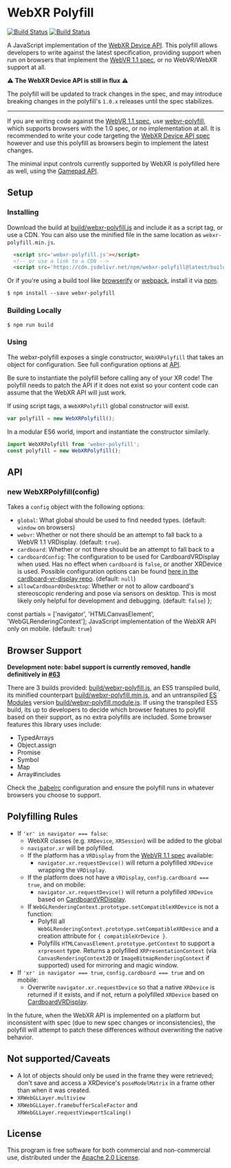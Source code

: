 # WebXR Polyfill

[![Build Status](http://img.shields.io/travis/immersive-web/webxr-polyfill.svg?style=flat-square)](https://travis-ci.org/immersive-web/webxr-polyfill)
[![Build Status](http://img.shields.io/npm/v/webxr-polyfill.svg?style=flat-square)](https://www.npmjs.org/package/webxr-polyfill)

A JavaScript implementation of the [WebXR Device API][webxr-spec]. This polyfill allows developers to write against the latest specification, providing support when run on browsers that implement the [WebVR 1.1 spec][webvr-spec], or no WebVR/WebXR support at all.

:warning: **The WebXR Device API is still in flux** :warning:

The polyfill will be updated to track changes in the spec, and may introduce breaking changes in the polyfill's `1.0.x` releases until the spec stabilizes.

---

If you are writing code against the [WebVR 1.1 spec][webvr-spec], use [webvr-polyfill], which supports browsers with the 1.0 spec, or no implementation at all. It is recommended to write your code targeting the [WebXR Device API spec][webxr-spec] however and use this polyfill as browsers begin to implement the latest changes.

The minimal input controls currently supported by WebXR is polyfilled here as well, using the [Gamepad API][gamepad-api].

## Setup

### Installing

Download the build at [build/webxr-polyfill.js](build/webxr-polyfill.js) and include it as a script tag,
or use a CDN. You can also use the minified file in the same location as `webxr-polyfill.min.js`.

```html
  <script src='webxr-polyfill.js'></script>
  <!-- or use a link to a CDN -->
  <script src='https://cdn.jsdelivr.net/npm/webxr-polyfill@latest/build/webxr-polyfill.js'></script>
```

Or if you're using a build tool like [browserify] or [webpack], install it via [npm].

```
$ npm install --save webxr-polyfill
```

### Building Locally

```
$ npm run build
```

### Using

The webxr-polyfill exposes a single constructor, `WebXRPolyfill` that takes an
object for configuration. See full configuration options at [API](#api).

Be sure to instantiate the polyfill before calling any of your XR code! The
polyfill needs to patch the API if it does not exist so your content code can
assume that the WebXR API will just work.

If using script tags, a `WebXRPolyfill` global constructor will exist.

```js
var polyfill = new WebXRPolyfill();
```

In a modular ES6 world, import and instantiate the constructor similarly.

```js
import WebXRPolyfill from 'webxr-polyfill';
const polyfill = new WebXRPolyfill();
```

## API

### new WebXRPolyfill(config)

Takes a `config` object with the following options:

* `global`: What global should be used to find needed types. (default: `window` on browsers)
* `webvr`: Whether or not there should be an attempt to fall back to a
  WebVR 1.1 VRDisplay. (default: `true`).
* `cardboard`: Whether or not there should be an attempt to fall back to a
* `cardboardConfig`: The configuration to be used for CardboardVRDisplay when used. Has no effect when `cardboard` is `false`, or another XRDevice is used. Possible configuration options can be found [here in the cardboard-vr-display repo](https://github.com/immersive-web/cardboard-vr-display/blob/master/src/options.js). (default: `null`)
* `allowCardboardOnDesktop`: Whether or not to allow cardboard's stereoscopic rendering and pose via sensors on desktop. This is most likely only helpful for development and debugging. (default: `false`)
};

const partials = ['navigator', 'HTMLCanvasElement', 'WebGLRenderingContext'];
  JavaScript implementation of the WebXR API only on mobile. (default: `true`)

## Browser Support

**Development note: babel support is currently removed, handle definitively in [#63](https://github.com/immersive-web/webxr-polyfill/issues/63)**

There are 3 builds provided: [build/webxr-polyfill.js](build/webxr-polyfill.js), an ES5 transpiled build, its minified counterpart [build/webxr-polyfill.min.js](build/webxr-polyfill.min.js), and an untranspiled [ES Modules] version [build/webxr-polyfill.module.js](build/webxr-polyfill.module.js). If using the transpiled ES5 build, its up to developers to decide which browser features to polyfill based on their support, as no extra polyfills are included. Some browser features this library uses include:

* TypedArrays
* Object.assign
* Promise
* Symbol
* Map
* Array#includes

Check the [.babelrc](.babelrc) configuration and ensure the polyfill runs in whatever browsers you choose to support.

## Polyfilling Rules

* If `'xr' in navigator === false`:
  * WebXR classes (e.g. `XRDevice`, `XRSession`) will be added to the global
  * `navigator.xr` will be polyfilled.
  * If the platform has a `VRDisplay` from the [WebVR 1.1 spec][webvr-spec] available:
    * `navigator.xr.requestDevice()` will return a polyfilled `XRDevice` wrapping the `VRDisplay`.
  * If the platform does not have a `VRDisplay`, `config.cardboard === true`, and on mobile:
    * `navigator.xr.requestDevice()` will return a polyfilled `XRDevice` based on [CardboardVRDisplay].
  * If `WebGLRenderingContext.prototype.setCompatibleXRDevice` is not a function:
    * Polyfill all `WebGLRenderingContext.prototype.setCompatibleXRDevice` and a creation attribute
for `{ compatibleXrDevice }`.
    * Polyfills `HTMLCanvasElement.prototype.getContext` to support a `xrpresent` type. Returns a polyfilled `XRPresentationContext` (via `CanvasRenderingContext2D` or `ImageBitmapRenderingContext` if supported) used for mirroring and magic window.
* If `'xr' in navigator === true`, `config.cardboard === true` and on mobile:
  * Overwrite `navigator.xr.requestDevice` so that a native `XRDevice` is returned if it exists, and if not, return a polyfilled `XRDevice` based on [CardboardVRDisplay].

In the future, when the WebXR API is implemented on a platform but inconsistent with spec (due to new spec changes or inconsistencies), the polyfill will attempt to patch these differences without overwriting the native behavior.

## Not supported/Caveats

* A lot of objects should only be used in the frame they were retrieved; don't save and access a XRDevice's `poseModelMatrix` in a frame other than when it was created.
* `XRWebGLLayer.multiview`
* `XRWebGLLayer.framebufferScaleFactor` and `XRWebGLLayer.requestViewportScaling()`

## License

This program is free software for both commercial and non-commercial use,
distributed under the [Apache 2.0 License](LICENSE).

[webxr-spec]: https://immersive-web.github.io/webxr/
[webvr-spec]: https://immersive-web.github.io/webvr/spec/1.1/
[webvr-polyfill]: https://github.com/immersive-web/webvr-polyfill
[npm]: https://www.npmjs.com
[browserify]: http://browserify.org/
[webpack]: https://webpack.github.io/
[ES Modules]: https://jakearchibald.com/2017/es-modules-in-browsers/
[CardboardVRDisplay]: https://immersive-web.github.io/cardboard-vr-display
[gamepad-api]: https://developer.mozilla.org/en-US/docs/Web/API/Gamepad_API
